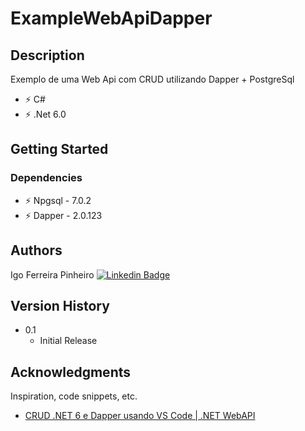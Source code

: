 # ExampleWebApiDapper

## Description

Exemplo de uma Web Api com CRUD utilizando Dapper + PostgreSql

- ⚡ C#
- ⚡ .Net 6.0

## Getting Started

### Dependencies

- ⚡ Npgsql - 7.0.2
- ⚡ Dapper - 2.0.123

## Authors

Igo Ferreira Pinheiro
[![Linkedin Badge](https://img.shields.io/badge/-LinkedIn-blue?style=flat-square&logo=Linkedin&logoColor=white&link=https://www.linkedin.com/in/igo-pinheiro-36b26255/)](https://www.linkedin.com/in/igo-pinheiro-36b26255/)

## Version History

* 0.1
    * Initial Release

## Acknowledgments

Inspiration, code snippets, etc.
* [CRUD .NET 6 e Dapper usando VS Code | .NET WebAPI](https://www.youtube.com/watch?v=pjPwBKQuseI)

